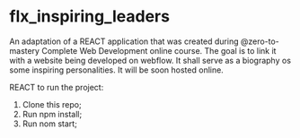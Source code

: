 # flx_inspiring_leaders
An adaptation of a REACT application that was created during @zero-to-mastery Complete Web Development online course. The goal is to link it with a website being developed on webflow. It shall serve as a biography os some inspiring personalities. It will be soon hosted online.

REACT to run the project:
1. Clone this repo;
2. Run npm install;
3. Run nom start;
